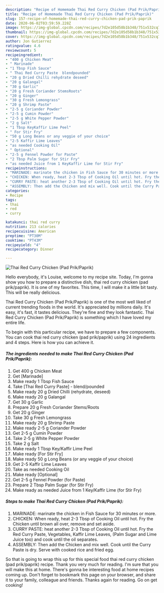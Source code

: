 ```yaml
---
description: "Recipe of Homemade Thai Red Curry Chicken (Pad Prik/Paprik)"
title: "Recipe of Homemade Thai Red Curry Chicken (Pad Prik/Paprik)"
slug: 157-recipe-of-homemade-thai-red-curry-chicken-pad-prik-paprik
date: 2020-06-02T03:59:59.228Z
image: https://img-global.cpcdn.com/recipes/7d2e105d58b1b348/751x532cq70/thai-red-curry-chicken-pad-prikpaprik-recipe-main-photo.jpg
thumbnail: https://img-global.cpcdn.com/recipes/7d2e105d58b1b348/751x532cq70/thai-red-curry-chicken-pad-prikpaprik-recipe-main-photo.jpg
cover: https://img-global.cpcdn.com/recipes/7d2e105d58b1b348/751x532cq70/thai-red-curry-chicken-pad-prikpaprik-recipe-main-photo.jpg
author: Jon Gutierrez
ratingvalue: 4.6
reviewcount: 5
recipeingredient:
- "400 g Chicken Meat"
- " Marinade"
- "1 Tbsp Fish Sauce"
- " Thai Red Curry Paste  blendpounded"
- "20 g Dried Chilli rehydrate deseed"
- "20 g Galangal"
- "30 g Garlic"
- "20 g Fresh Coriander StemsRoots"
- "20 g Ginger"
- "30 g Fresh Lemongrass"
- "20 g Shrimp Paste"
- "2-5 g Coriander Powder"
- "2-5 g Cumin Powder"
- "2-5 g White Pepper Powder"
- "2 g Salt"
- "1 Tbsp KeyKaffir Lime Peel"
- " For Stir Fry"
- "50 g Long Beans or any veggie of your choice"
- "2-5 Kaffir Lime Leaves"
- "as needed Cooking Oil"
- " Optional"
- "2-5 g Fennel Powder for Paste"
- "2 Tbsp Palm Sugar for Stir Fry"
- "as needed Juice from 1 KeyKaffir Lime for Stir Fry"
recipeinstructions:
- "MARINADE: marinate the chicken in Fish Sauce for 30 minutes or more."
- "CHICKEN: When ready, heat 2-3 Tbsp of Cooking Oil until hot. Fry the Chicken until brown all over, remove and set aside."
- "CURRY PASTE: heat another 2-3 Tbsp of Cooking Oil until hot. Fry the Red Curry Paste, Vegetables, Kaffir Lime Leaves, (Palm Sugar and Lime Juice too) and cook until the oil separates."
- "ASSEMBLY: Then add the Chicken and mix well. Cook until the Curry Paste is dry. Serve with cooked rice and fried egg."
categories:
- Recipe
tags:
- thai
- red
- curry

katakunci: thai red curry 
nutrition: 213 calories
recipecuisine: American
preptime: "PT30M"
cooktime: "PT43M"
recipeyield: "4"
recipecategory: Dinner

---
```



![Thai Red Curry Chicken (Pad Prik/Paprik)](https://img-global.cpcdn.com/recipes/7d2e105d58b1b348/751x532cq70/thai-red-curry-chicken-pad-prikpaprik-recipe-main-photo.jpg)

Hello everybody, it's Louise, welcome to my recipe site. Today, I'm gonna show you how to prepare a distinctive dish, thai red curry chicken (pad prik/paprik). It is one of my favorites. This time, I will make it a little bit tasty. This will be really delicious.



Thai Red Curry Chicken (Pad Prik/Paprik) is one of the most well liked of current trending foods in the world. It's appreciated by millions daily. It's easy, it's fast, it tastes delicious. They're fine and they look fantastic. Thai Red Curry Chicken (Pad Prik/Paprik) is something which I have loved my entire life.


To begin with this particular recipe, we have to prepare a few components. You can cook thai red curry chicken (pad prik/paprik) using 24 ingredients and 4 steps. Here is how you can achieve it.

<!--inarticleads1-->

##### The ingredients needed to make Thai Red Curry Chicken (Pad Prik/Paprik):

1. Get 400 g Chicken Meat
1. Get  [Marinade]
1. Make ready 1 Tbsp Fish Sauce
1. Take  [Thai Red Curry Paste] - blend/pounded
1. Make ready 20 g Dried Chilli (rehydrate, deseed)
1. Make ready 20 g Galangal
1. Get 30 g Garlic
1. Prepare 20 g Fresh Coriander Stems/Roots
1. Get 20 g Ginger
1. Take 30 g Fresh Lemongrass
1. Make ready 20 g Shrimp Paste
1. Make ready 2-5 g Coriander Powder
1. Get 2-5 g Cumin Powder
1. Take 2-5 g White Pepper Powder
1. Take 2 g Salt
1. Make ready 1 Tbsp Key/Kaffir Lime Peel
1. Make ready  [For Stir Fry]
1. Make ready 50 g Long Beans (or any veggie of your choice)
1. Get 2-5 Kaffir Lime Leaves
1. Take as needed Cooking Oil
1. Make ready  [Optional]
1. Get 2-5 g Fennel Powder (for Paste)
1. Prepare 2 Tbsp Palm Sugar (for Stir Fry)
1. Make ready as needed Juice from 1 Key/Kaffir Lime (for Stir Fry)




<!--inarticleads2-->

##### Steps to make Thai Red Curry Chicken (Pad Prik/Paprik):

1. MARINADE: marinate the chicken in Fish Sauce for 30 minutes or more.
1. CHICKEN: When ready, heat 2-3 Tbsp of Cooking Oil until hot. Fry the Chicken until brown all over, remove and set aside.
1. CURRY PASTE: heat another 2-3 Tbsp of Cooking Oil until hot. Fry the Red Curry Paste, Vegetables, Kaffir Lime Leaves, (Palm Sugar and Lime Juice too) and cook until the oil separates.
1. ASSEMBLY: Then add the Chicken and mix well. Cook until the Curry Paste is dry. Serve with cooked rice and fried egg.




So that is going to wrap this up for this special food thai red curry chicken (pad prik/paprik) recipe. Thank you very much for reading. I'm sure that you will make this at home. There's gonna be interesting food at home recipes coming up. Don't forget to bookmark this page on your browser, and share it to your family, colleague and friends. Thanks again for reading. Go on get cooking!
